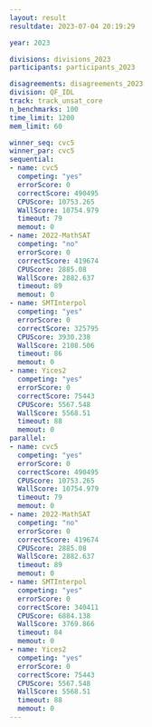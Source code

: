 ```yaml
---
layout: result
resultdate: 2023-07-04 20:19:29

year: 2023

divisions: divisions_2023
participants: participants_2023

disagreements: disagreements_2023
division: QF_IDL
track: track_unsat_core
n_benchmarks: 100
time_limit: 1200
mem_limit: 60

winner_seq: cvc5
winner_par: cvc5
sequential:
- name: cvc5
  competing: "yes"
  errorScore: 0
  correctScore: 490495
  CPUScore: 10753.265
  WallScore: 10754.979
  timeout: 79
  memout: 0
- name: 2022-MathSAT
  competing: "no"
  errorScore: 0
  correctScore: 419674
  CPUScore: 2885.08
  WallScore: 2882.637
  timeout: 89
  memout: 0
- name: SMTInterpol
  competing: "yes"
  errorScore: 0
  correctScore: 325795
  CPUScore: 3930.238
  WallScore: 2108.506
  timeout: 86
  memout: 0
- name: Yices2
  competing: "yes"
  errorScore: 0
  correctScore: 75443
  CPUScore: 5567.548
  WallScore: 5568.51
  timeout: 88
  memout: 0
parallel:
- name: cvc5
  competing: "yes"
  errorScore: 0
  correctScore: 490495
  CPUScore: 10753.265
  WallScore: 10754.979
  timeout: 79
  memout: 0
- name: 2022-MathSAT
  competing: "no"
  errorScore: 0
  correctScore: 419674
  CPUScore: 2885.08
  WallScore: 2882.637
  timeout: 89
  memout: 0
- name: SMTInterpol
  competing: "yes"
  errorScore: 0
  correctScore: 340411
  CPUScore: 6884.138
  WallScore: 3769.866
  timeout: 84
  memout: 0
- name: Yices2
  competing: "yes"
  errorScore: 0
  correctScore: 75443
  CPUScore: 5567.548
  WallScore: 5568.51
  timeout: 88
  memout: 0
---
```

